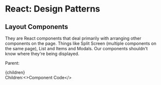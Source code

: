 # React: Design Patterns

## Layout Components

They are React components that deal primarily with arranging other components on the page. Things like Split Screen (multiple components on the same page), List and Items and Modals. Our components shouldn't know where they're being displayed.

Parent:<div>{children}</div> Children:<>Component Code</>
